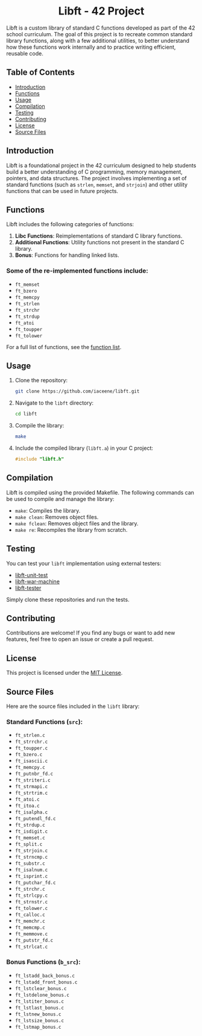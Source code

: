 <h1 align="center">Libft - 42 Project</h1>

Libft is a custom library of standard C functions developed as part of the 42 school curriculum. The goal of this project is to recreate common standard library functions, along with a few additional utilities, to better understand how these functions work internally and to practice writing efficient, reusable code.

## Table of Contents

- [Introduction](#introduction)
- [Functions](#functions)
- [Usage](#usage)
- [Compilation](#compilation)
- [Testing](#testing)
- [Contributing](#contributing)
- [License](#license)
- [Source Files](#source-files)

## Introduction

Libft is a foundational project in the 42 curriculum designed to help students build a better understanding of C programming, memory management, pointers, and data structures. The project involves implementing a set of standard functions (such as `strlen`, `memset`, and `strjoin`) and other utility functions that can be used in future projects.

## Functions

Libft includes the following categories of functions:

1. **Libc Functions**: Reimplementations of standard C library functions.
2. **Additional Functions**: Utility functions not present in the standard C library.
3. **Bonus**: Functions for handling linked lists.

### Some of the re-implemented functions include:

- `ft_memset`
- `ft_bzero`
- `ft_memcpy`
- `ft_strlen`
- `ft_strchr`
- `ft_strdup`
- `ft_atoi`
- `ft_toupper`
- `ft_tolower`

For a full list of functions, see the [function list](#).

## Usage

1. Clone the repository:
    ```bash
    git clone https://github.com/iaceene/libft.git
    ```

2. Navigate to the `libft` directory:
    ```bash
    cd libft
    ```

3. Compile the library:
    ```bash
    make
    ```

4. Include the compiled library (`libft.a`) in your C project:
    ```c
    #include "libft.h"
    ```

## Compilation

Libft is compiled using the provided Makefile. The following commands can be used to compile and manage the library:

- `make`: Compiles the library.
- `make clean`: Removes object files.
- `make fclean`: Removes object files and the library.
- `make re`: Recompiles the library from scratch.

## Testing

You can test your `libft` implementation using external testers:

- [libft-unit-test](https://github.com/alelievr/libft-unit-test)
- [libft-war-machine](https://github.com/ska42/libft-war-machine)
- [libft-tester](https://github.com/Tripouille/libftTester)

Simply clone these repositories and run the tests.

## Contributing

Contributions are welcome! If you find any bugs or want to add new features, feel free to open an issue or create a pull request.

## License

This project is licensed under the [MIT License](LICENSE).

## Source Files

Here are the source files included in the `libft` library:

### Standard Functions (`src`):

- `ft_strlen.c`
- `ft_strrchr.c`
- `ft_toupper.c`
- `ft_bzero.c`
- `ft_isascii.c`
- `ft_memcpy.c`
- `ft_putnbr_fd.c`
- `ft_striteri.c`
- `ft_strmapi.c`
- `ft_strtrim.c`
- `ft_atoi.c`
- `ft_itoa.c`
- `ft_isalpha.c`
- `ft_putendl_fd.c`
- `ft_strdup.c`
- `ft_isdigit.c`
- `ft_memset.c`
- `ft_split.c`
- `ft_strjoin.c`
- `ft_strncmp.c`
- `ft_substr.c`
- `ft_isalnum.c`
- `ft_isprint.c`
- `ft_putchar_fd.c`
- `ft_strchr.c`
- `ft_strlcpy.c`
- `ft_strnstr.c`
- `ft_tolower.c`
- `ft_calloc.c`
- `ft_memchr.c`
- `ft_memcmp.c`
- `ft_memmove.c`
- `ft_putstr_fd.c`
- `ft_strlcat.c`

### Bonus Functions (`b_src`):

- `ft_lstadd_back_bonus.c`
- `ft_lstadd_front_bonus.c`
- `ft_lstclear_bonus.c`
- `ft_lstdelone_bonus.c`
- `ft_lstiter_bonus.c`
- `ft_lstlast_bonus.c`
- `ft_lstnew_bonus.c`
- `ft_lstsize_bonus.c`
- `ft_lstmap_bonus.c`
